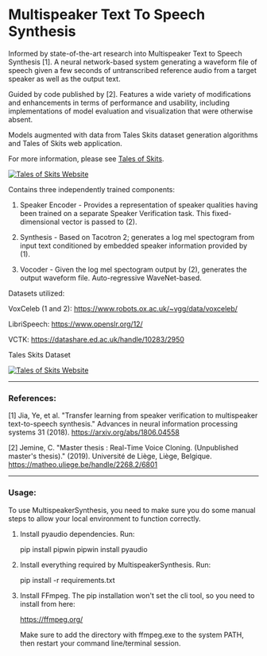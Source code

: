 # Multispeaker Text To Speech Synthesis

Informed by state-of-the-art research into Multispeaker Text to Speech Synthesis [1]. A neural network-based system generating a waveform file of speech given a few seconds of untranscribed reference audio from a target speaker as well as the output text. 

Guided by code published by [2]. Features a wide variety of modifications and enhancements in terms of performance and usability, including implementations of model evaluation and visualization that were otherwise absent.

Models augmented with data from Tales Skits dataset generation algorithms and Tales of Skits web application. 

For more information, please see [Tales of Skits](http://talesofskits.com/).

[![Tales of Skits Website](https://i.imgur.com/9HlmT9X.png "Tales of Skits Website")](http://talesofskits.com/)

Contains three independently trained components:

1. Speaker Encoder - Provides a representation of speaker qualities having been trained on a separate Speaker Verification task. This fixed-dimensional vector is passed to (2).

2. Synthesis - Based on Tacotron 2; generates a log mel spectogram from input text conditioned by embedded speaker information provided by (1).

3. Vocoder - Given the log mel spectogram output by (2), generates the output waveform file. Auto-regressive WaveNet-based. 

Datasets utilized:

VoxCeleb (1 and 2): https://www.robots.ox.ac.uk/~vgg/data/voxceleb/ 

LibriSpeech: https://www.openslr.org/12/

VCTK: https://datashare.ed.ac.uk/handle/10283/2950

Tales Skits Dataset

[![Tales of Skits Website](https://i.imgur.com/A7HdMCQ.png "Tales of Skits Website")](http://talesofskits.com/)

---

### References:

[1] Jia, Ye, et al. "Transfer learning from speaker verification to multispeaker text-to-speech synthesis." Advances in neural information processing systems 31 (2018). https://arxiv.org/abs/1806.04558 

[2] Jemine, C. "Master thesis : Real-Time Voice Cloning. (Unpublished master's thesis)." (2019). Université de Liège, Liège, Belgique. https://matheo.uliege.be/handle/2268.2/6801

---

### Usage:

To use MultispeakerSynthesis, you need to make sure you do some manual steps to allow your local environment to function correctly.

1. Install pyaudio dependencies. Run:

   pip install pipwin
   pipwin install pyaudio

2. Install everything required by MultispeakerSynthesis. Run:

   pip install -r requirements.txt 

3. Install FFmpeg. The pip installation won't set the cli tool, so you
   need to install from here:

   https://ffmpeg.org/

   Make sure to add the directory with ffmpeg.exe to the system PATH,
   then restart your command line/terminal session.